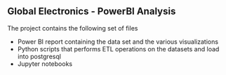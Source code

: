 ## Global Electronics - PowerBI Analysis

The project contains the following set of files
- Power BI report containing the data set and the various visualizations
- Python scripts that performs ETL operations on the datasets and load into postgresql
- Jupyter notebooks



